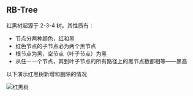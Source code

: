 ## RB-Tree
红黑树起源于 2-3-4 树。其性质有：
- 节点分两种颜色，红和黑
- 红色节点的子节点必为两个黑节点
- 根节点为黑，空节点（叶子节点）为黑
- 从任一一个节点，其到叶子节点的所有路径上的黑节点数都相等——黑高

以下演示红黑树新增和删除的情况

![红黑树](https://user-images.githubusercontent.com/59677595/177778239-00cbb898-5d7a-43fb-b9c5-0a4a4e08b466.jpg)
